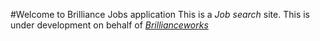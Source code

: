 #Welcome to Brilliance Jobs application
This is a *Job search* site. This is under development on behalf of [*Brillianceworks*](http://brilliance-works.com)